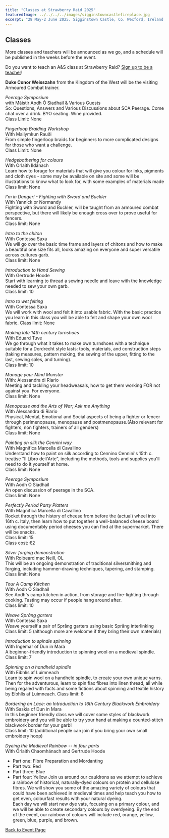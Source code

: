 ```yaml
---
title: "Classes at Strawberry Raid 2025"
featuredImage: ../../../../images/sigginstowncastlefireplace.jpg
excerpt: "28 May-2 June 2025. Sigginstown Castle, Co. Wexford, Ireland."
---
```


## Classes

More classes and teachers will be announced as we go, and a schedule will be published in the weeks before the event.  

Do you want to teach an A&S class at Strawberry Raid? [Sign up to be a teacher](https://forms.gle/gZ9PExvaKbmcPYQG9)!


**Duke Conor Weisszahn** from the Kingdom of the West will be the visiting Armoured Combat trainer.

*Peerage Symposium*  
with Máistir Aodh Ó Siadhail & Various Guests   
So: Questions, Answers and Various Discussions about SCA Peerage. Come chat over a drink. BYO seating. Wine provided.  
Class Limit: None  

*Fingerloop Braiding Workshop*  
With Mallymkun Rauði  
From simple fingerloop braids for beginners to more complicated designs for those who want a challenge.  
Class Limit: None  

*Hedgebothering for colours*  
With Órlaith Ildánach   
Learn how to forage for materials that will give you colour for inks, pigments and cloth dyes - some may be available on site and some will be illustrations to know what to look for, with some examples of materials made   
Class limit: None  

*I'm in Danger! - Fighting with Sword and Buckler*  
With Yannick or Normandy  
Fighting with Sword and Buckler, will be taught from an armoured combat perspective, but there will likely be enough cross over to prove useful for fencers.  
Class limit: None  

*Intro to the chiton*  
With Contessa Saxa   
We will go over the basic time frame and layers of chitons and how to make a beautiful one size fits all, looks amazing on everyone and super versatile across cultures garb.   
Class limit: None  

*Introduction to Hand Sewing*  
With Gertrude Hoode  
Start with learning to thread a sewing needle and leave with the knowledge needed to sew your own garb.   
Class limit: 10  

*Intro to wet felting*  
With Contessa Saxa  
We will work with wool and felt it into usable fabric. With the basic practice you learn in this class you will be able to felt and shape your own wool fabric. 
Class limit: None   

*Making late 14th century turnshoes*  
With Eduard Tuve  
We go through what it takes to make own turnshoes with a technique suitable for a Dordrecht style lasts: tools, materials, and construction steps (taking measures, pattern making, the sewing of the upper, fitting to the last, sewing soles, and turning).   
Class limit: 10  

*Manage your Mind Monster*  
With: Alessandra di Riario  
Meeting and tackling your headweasals, how to get them working FOR not against you. For everyone.   
Class limit: None  

*Menopause and the Arts of War; Ask me Anything*  
With Alessandra di Riario  
Physical, Mental, Emotional and Social aspects of being a fighter or fencer through perimenopause, menopause and postmenopause.(Also relevant for fighters, non fighters, trainers of all genders)  
Class limit: None  

*Painting on silk the Cennini way*  
With Magnifica Marcella di Cavallino  
Understand how to paint on silk according to Cennino Cennini's 15th c. treatise "Il Libro dell'Arte", including the methods, tools and supplies you'll need to do it yourself at home.   
Class limit: None  

*Peerage Symposium*  
With Aodh Ó Siadhail  
An open discussion of peerage in the SCA.  
Class limit: None  

*Perfectly Period Party Platters*  
With Magnifica Marcella di Cavallino  
Rocket through the history of cheese from before the (actual) wheel into 16th c. Italy, then learn how to put together a well-balanced cheese board using documentably period cheeses you can find at the supermarket. There will be snacks.  
Class limit: 15  
Class cost: €2  

*Silver forging demonstration*  
With Roibeard mac Neill, OL  
This will be an ongoing demonstration of traditional silversmithing and forging, including hammer-drawing techniques, tapering, and stamping.  
Class limit: None  

*Tour A Camp Kitchen*  
With Aodh Ó Siadhail  
See Aodh's camp kitchen in action, from storage and fire-lighting through cooking. Tasting may occur if people hang around after.  
Class limit: 10  

*Weave Språng garters*   
With Contessa Saxa  
Weave yourself a pair of Språng garters using basic Språng interlinking   
Class limit: 5 (although more are welcome if they bring their own materials)  

*Introduction to spindle spinning*  
With Ingemar of Dun in Mara  
A beginner-friendly introduction to spinning wool on a medieval spindle.   
Class limit: 7  

*Spinning on a handheld spindle*  
With Eibhlís af Luimneach   
Learn to spin wool on a handheld spindle, to create your own unique yarns. Then for the adventurous, learn to spin flax fibres into linen thread, all while being regaled with facts and some fictions about spinning and textile history by Eibhlís af Luimneach. 
Class limit: 8   

*Bordering on Lace: an Introduction to 16th Century Blackwork Embroidery*  
With Saskia of Dun in Mara  
In this beginner friendly class we will cover some styles of blackwork embroidery and you will be able to try your hand at making a counted-stitch blackwork border for your garb!  
Class limit: 10 (additional people can join if you bring your own small embroidery hoop)  

*Dyeing the Medieval Rainbow -- 	in four parts*  
With Órlaith Chaomhánach and Gertrude Hoode  
- Part one: Fibre Preparation and Mordanting
- Part two: Red
- Part three: Blue
- Part four: Yellow
Join us around our cauldrons as we attempt to achieve a rainbow of historical, naturally-dyed colours on protein and cellulose fibres. We will show you some of the amazing variety of colours that could have been achieved in medieval times and help teach you how to get even, colourfast results with your natural dyeing.  
Each day we will start new dye vats, focusing on a primary colour, and we will be able to create secondary colours by overdyeing. By the end of the event, our rainbow of colours will include red, orange, yellow, green, blue, purple, and brown.  


<a href="/events/2025/strawberry-raid-iv/">Back to Event Page</a>
